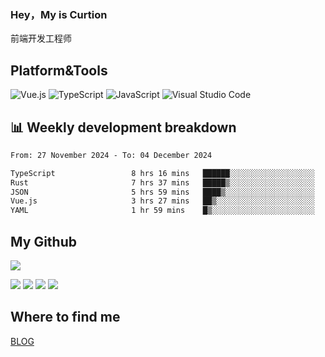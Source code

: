 ### Hey，My is Curtion
前端开发工程师
## Platform&Tools

![Vue.js](https://img.shields.io/badge/-Vue.js-4FC08D?style=flat-square&logo=Vue.js&logoColor=white)
![TypeScript](https://img.shields.io/badge/-TypeScript-007ACC?style=flat-square&logo=typescript&logoColor=white)
![JavaScript](https://img.shields.io/badge/-JavaScript-F7DF1E?style=flat-square&logo=javascript&logoColor=black)
![Visual Studio Code](https://img.shields.io/badge/-VSCode-007ACC?style=flat-square&logo=Visual-Studio-Code&logoColor=white)

## 📊 Weekly development breakdown

<!--START_SECTION:waka-->

```txt
From: 27 November 2024 - To: 04 December 2024

TypeScript                 8 hrs 16 mins   ██████░░░░░░░░░░░░░░░░░░░   23.70 %
Rust                       7 hrs 37 mins   █████▒░░░░░░░░░░░░░░░░░░░   21.87 %
JSON                       5 hrs 59 mins   ████▒░░░░░░░░░░░░░░░░░░░░   17.16 %
Vue.js                     3 hrs 27 mins   ██▒░░░░░░░░░░░░░░░░░░░░░░   09.89 %
YAML                       1 hr 59 mins    █▒░░░░░░░░░░░░░░░░░░░░░░░   05.71 %
```

<!--END_SECTION:waka-->

## My Github

![](http://github-profile-summary-cards.vercel.app/api/cards/profile-details?username=curtion&theme=nord_bright)

![](http://github-profile-summary-cards.vercel.app/api/cards/stats?username=curtion&theme=nord_bright)
![](http://github-profile-summary-cards.vercel.app/api/cards/productive-time?username=curtion&theme=nord_bright&utcOffset=8)
![](http://github-profile-summary-cards.vercel.app/api/cards/repos-per-language?username=curtion&theme=nord_bright)
![](http://github-profile-summary-cards.vercel.app/api/cards/most-commit-language?username=curtion&theme=nord_bright)

## Where to find me

[BLOG](https://blog.3gxk.net)
